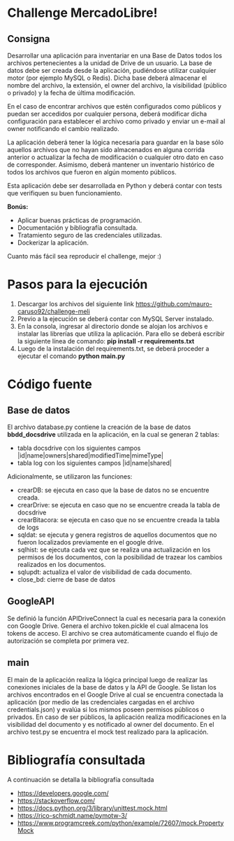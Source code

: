 # Challenge MercadoLibre!
## Consigna
Desarrollar una aplicación para inventariar en una Base de Datos todos los archivos pertenecientes a la unidad de Drive de un usuario. La base de datos debe ser creada desde la aplicación, pudiéndose utilizar cualquier motor (por ejemplo MySQL o Redis). Dicha base deberá almacenar el nombre del archivo, la extensión, el owner del archivo, la visibilidad (público o privado) y la fecha de última modificación.

En el caso de encontrar archivos que estén configurados como públicos y puedan ser accedidos por cualquier persona, deberá modificar dicha configuración para establecer el archivo como privado y enviar un e-mail al owner notificando el cambio realizado.

La aplicación deberá tener la lógica necesaria para guardar en la base sólo aquellos archivos que no hayan sido almacenados en alguna corrida anterior o actualizar la fecha de modificación o cualquier otro dato en caso de corresponder. Asimismo, deberá mantener un inventario histórico de todos los archivos que fueron en algún momento públicos.

Esta aplicación debe ser desarrollada en Python y deberá contar con tests que verifiquen su buen funcionamiento.

**Bonús:**

 - Aplicar buenas prácticas de programación. 
 - Documentación y bibliografía consultada. 
 - Tratamiento seguro de las credenciales utilizadas. 
 - Dockerizar la aplicación.

Cuanto más fácil sea reproducir el challenge, mejor :)

# Pasos para la ejecución

 1. Descargar los archivos del siguiente link https://github.com/mauro-caruso92/challenge-meli 
 2. Previo a la ejecución se deberá contar con MySQL Server instalado.
 3. En la consola, ingresar al directorio donde se alojan los archivos e instalar las librerías que utiliza la aplicación. Para ello se deberá escribir la siguiente línea de comando: **pip install -r requirements.txt**
 4. Luego de la instalación del requirements.txt, se deberá proceder a ejecutar el comando **python main.py**


# Código fuente
## Base de datos

El archivo database.py contiene la creación de la base de datos **bbdd_docsdrive** utilizada en la aplicación, en la cual se generan 2 tablas:

 - tabla docsdrive con los siguientes campos
|id|name|owners|shared|modifiedTime|mimeType|
 - tabla log con los siguientes campos
|id|name|shared|

Adicionalmente, se utilizaron las funciones:

 - crearDB: se ejecuta en caso que la base de datos no se encuentre creada.
 - crearDrive: se ejecuta en caso que no se encuentre creada la tabla de docsdrive
 - crearBitacora: se ejecuta en caso que no se encuentre creada la tabla de logs
 - sqldat: se ejecuta y genera registros de aquellos documentos que no fueron localizados previamente en el google drive.
 - sqlhist: se ejecuta cada vez que se realiza una actualización en los permisos de los documentos, con la posibilidad de trazear los cambios realizados en los documentos. 
 - sqlupdt: actualiza el valor de visibilidad de cada documento.
 - close_bd: cierre de base de datos

## GoogleAPI

Se definió la función APIDriveConnect la cual es necesaria para la conexión con Google Drive. Genera el archivo token.pickle el cual almacena los tokens de acceso. El archivo se crea automáticamente cuando el flujo de autorización se completa por primera vez.

## main
El main de la aplicación realiza la lógica principal luego de realizar las conexiones iniciales de la base de datos y la API de Google.
Se listan los archivos encontrados en el Google Drive al cual se encuentra conectada la aplicación (por medio de las credenciales cargadas en el archivo credentials.json) y evalúa si los mismos poseen permisos públicos o privados. En caso de ser públicos, la aplicación realiza modificaciones en la visibilidad del documento y es notificado al owner del documento.
En el archivo test.py se encuentra el mock test realizado para la aplicación. 


# Bibliografía consultada

A continuación se detalla la bibliografía consultada

 - https://developers.google.com/
 - https://stackoverflow.com/
 - https://docs.python.org/3/library/unittest.mock.html
 - https://rico-schmidt.name/pymotw-3/
 - https://www.programcreek.com/python/example/72607/mock.PropertyMock
